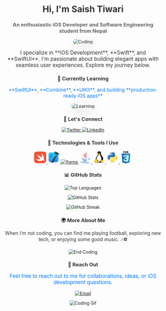 <h1 align="center" style="font-family: -apple-system, BlinkMacSystemFont, 'Segoe UI', 'Roboto', 'Oxygen', 'Ubuntu', 'Cantarell', 'Fira Sans', 'Droid Sans', sans-serif; font-weight: bold; color: #333;">Hi, I'm Saish Tiwari</h1>
<h3 align="center" style="color: #666;">An enthusiastic iOS Developer and Software Engineering student from Nepal</h3>

<p align="center">
  <img src="https://user-images.githubusercontent.com/68688057/137184767-ec1b0720-e822-4f43-88aa-7d46f918b2d3.gif" alt="Coding" width="400" style="border-radius: 8px; box-shadow: 0 10px 30px rgba(0, 0, 0, 0.1);"/>
</p>

<p align="center" style="font-size: 1.2em; color: #333;">I specialize in **iOS Development**, **Swift**, and **SwiftUI**. I'm passionate about building elegant apps with seamless user experiences. Explore my journey below.</p>

<h3 align="center" style="color: #333;">🚀 Currently Learning</h3>
<p align="center" style="font-size: 1.1em; color: #007aff;">**SwiftUI**, **Combine**, **UIKit**, and building **production-ready iOS apps**</p>

<p align="center">
  <img src="https://media.giphy.com/media/qgQUggAC3Pfv687qPC/giphy.gif" alt="Learning" width="400" style="border-radius: 8px; box-shadow: 0 10px 30px rgba(0, 0, 0, 0.1);"/>
</p>

<h3 align="center" style="color: #333;">📍 Let's Connect</h3>
<p align="center">
  <a href="https://twitter.com/TiwariSaish" target="_blank">
    <img src="https://img.shields.io/badge/Twitter-%231DA1F2.svg?style=for-the-badge&logo=Twitter&logoColor=white" alt="Twitter"/>
  </a>
  <a href="https://www.linkedin.com/in/saish-tiwari-ba119a150" target="_blank">
    <img src="https://img.shields.io/badge/LinkedIn-%230077B5.svg?style=for-the-badge&logo=LinkedIn&logoColor=white" alt="LinkedIn"/>
  </a>
</p>

<h3 align="center" style="color: #333;">🔧 Technologies & Tools I Use</h3>
<p align="center">
  <a href="https://developer.apple.com/swift/" target="_blank"> 
    <img src="https://raw.githubusercontent.com/devicons/devicon/master/icons/swift/swift-original.svg" alt="swift" width="40" height="40"/>
  </a>
  <a href="https://developer.apple.com/xcode/" target="_blank">
    <img src="https://raw.githubusercontent.com/devicons/devicon/master/icons/xcode/xcode-original.svg" alt="xcode" width="40" height="40"/>
  </a>
  <a href="https://www.figma.com/" target="_blank">
    <img src="https://www.vectorlogo.zone/logos/figma/figma-icon.svg" alt="figma" width="40" height="40"/>
  </a>
  <a href="https://www.java.com" target="_blank">
    <img src="https://raw.githubusercontent.com/devicons/devicon/master/icons/java/java-original.svg" alt="java" width="40" height="40"/>
  </a>
  <a href="https://www.linux.org/" target="_blank">
    <img src="https://raw.githubusercontent.com/devicons/devicon/master/icons/linux/linux-original.svg" alt="linux" width="40" height="40"/>
  </a>
  <a href="https://www.python.org" target="_blank">
    <img src="https://raw.githubusercontent.com/devicons/devicon/master/icons/python/python-original.svg" alt="python" width="40" height="40"/>
  </a>
  <a href="https://www.w3schools.com/css/" target="_blank">
    <img src="https://raw.githubusercontent.com/devicons/devicon/master/icons/css3/css3-original-wordmark.svg" alt="css3" width="40" height="40"/>
  </a>
</p>

<h3 align="center" style="color: #333;">📊 GitHub Stats</h3>
<p align="center">
  <img src="https://github-readme-stats.vercel.app/api/top-langs?username=SaishTiwari&show_icons=true&locale=en&layout=compact" alt="Top Languages" />
</p>

<p align="center">
  <img src="https://github-readme-stats.vercel.app/api?username=SaishTiwari&show_icons=true&locale=en" alt="GitHub Stats" />
</p>

<p align="center">
  <img src="https://github-readme-streak-stats.herokuapp.com/?user=SaishTiwari" alt="GitHub Streak" />
</p>

<h3 align="center" style="color: #333;">🌍 More About Me</h3>
<p align="center" style="font-size: 1.1em; color: #333;">When I’m not coding, you can find me playing football, exploring new tech, or enjoying some good music. 🎶⚽</p>

<p align="center">
  <img src="https://media.giphy.com/media/836HiJc7pgzy8iNXCn/giphy.gif" alt="End Coding" width="300"/>
</p>

<h3 align="center" style="color: #333;">💬 Reach Out</h3>
<p align="center" style="font-size: 1.2em; color: #007aff;">Feel free to reach out to me for collaborations, ideas, or iOS development questions.</p>

<p align="center">
  <a href="mailto:tiwarisaish381@gmail.com">
    <img src="https://img.shields.io/badge/Email-%23EA4335.svg?style=for-the-badge&logo=gmail&logoColor=white" alt="Email"/>
  </a>
</p>

<p align="center">
  <img src="https://user-images.githubusercontent.com/68688057/137184767-ec1b0720-e822-4f43-88aa-7d46f918b2d3.gif" alt="Coding Gif" width="400"/>
</p>
